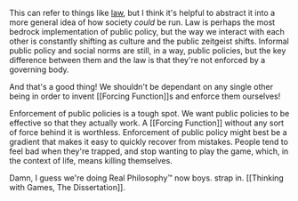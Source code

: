 This can refer to things like [law](https://en.wikipedia.org/wiki/Law), but I think it's helpful to abstract it into a more general idea of how society *could* be run. Law is perhaps the most bedrock implementation of public policy, but the way we interact with each other is constantly shifting as culture and the public zeitgeist shifts. Informal public policy and social norms are still, in a way, public policies, but the key difference between them and the law is that they're not enforced by a governing body.

And that's a good thing! We shouldn't be dependant on any single other being in order to invent [[Forcing Function]]s and enforce them ourselves!

Enforcement of public policies is a tough spot. We want public policies to be effective so that they actually work. A [[Forcing Function]] without any sort of force behind it is worthless. Enforcement of public policy might best be a gradient that makes it easy to quickly recover from mistakes. People tend to feel bad when they're trapped, and stop wanting to play the game, which, in the context of life, means killing themselves.

Damn, I guess we're doing Real Philosophy™ now boys. strap in. [[Thinking with Games, The Dissertation]].